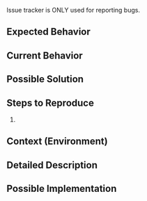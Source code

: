 Issue tracker is ONLY used for reporting bugs.

## Expected Behavior

## Current Behavior

## Possible Solution

## Steps to Reproduce

1.


## Context (Environment)

## Detailed Description

## Possible Implementation
